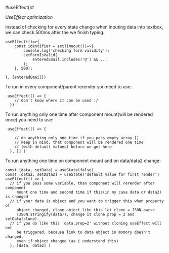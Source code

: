 #useEffect()#

_UseEffect optimization_ 

Instead of checking for every state change when inputing data into textbox, we can check 500ms after the we finish typing. 

```
useEffect(()=>{
	const identifier = setTimeout(()=>{
		console.log('checking form validity');		
		setFormIsValid(
			enteredEmail.includes('@') && ...
		);
	}, 500);

}, [enteredEmail])
```

To run in every component/parent rerender you need to use:

```
 useEffect(() => {
    // don't know where it can be used :/
  })
```

To run anything only one time after component mount(will be rendered once) you need to use:

```
 useEffect(() => {

    // do anything only one time if you pass empty array []
    // keep in mind, that component will be rendered one time
    // (with default values) before we get here
  }, [] )
```

To run anything one time on component mount and on data/data2 change:

```
const [data, setData] = useState(false)
const [data2, setData2] = useState('default value for first render')
useEffect(() => {
  // if you pass some variable, than component will rerender after component 
     mount one time and second time if this(in my case data or data2) is changed
  // if your data is object and you want to trigger this when property of 
     object changed, clone object like this let clone = JSON.parse
     (JSON.stringify(data)), change it clone.prop = 2 and setData(clone).
  // if you do like this 'data.prop=2' without cloning useEffect will not 
     be triggered, because link to data object in momory doesn't changed,
     even if object changed (as i understand this)
  }, [data, data2] )
```